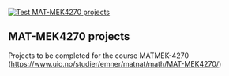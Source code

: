 [![Test MAT-MEK4270 projects](https://github.com/hishemok/course-projects/actions/workflows/matmek4270.yml/badge.svg)](https://github.com/hishemok/course-projects/actions/workflows/matmek4270.yml)

## MAT-MEK4270 projects

Projects to be completed for the course MATMEK-4270 (https://www.uio.no/studier/emner/matnat/math/MAT-MEK4270/)
